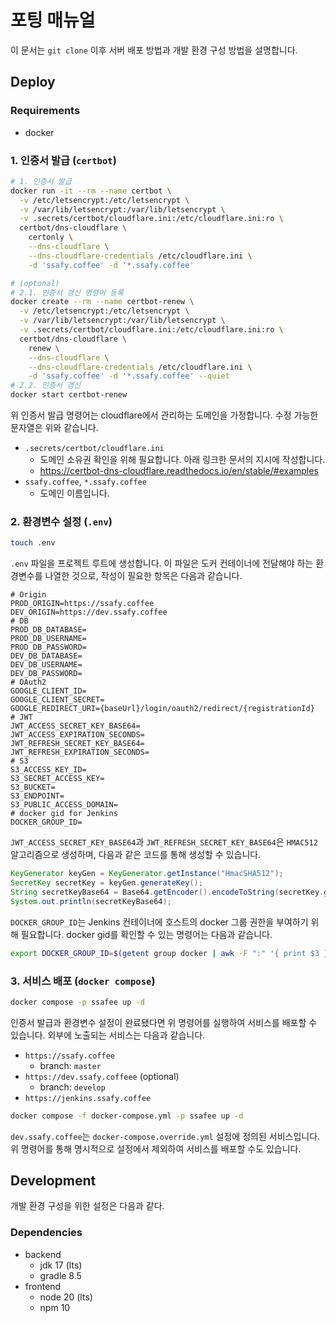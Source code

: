 # 포팅 매뉴얼

이 문서는 `git clone` 이후 서버 배포 방법과 개발 환경 구성 방법을 설명합니다.

## Deploy

### Requirements
- docker

### 1. 인증서 발급 (`certbot`)

```sh
# 1. 인증서 발급
docker run -it --rm --name certbot \
  -v /etc/letsencrypt:/etc/letsencrypt \
  -v /var/lib/letsencrypt:/var/lib/letsencrypt \
  -v .secrets/certbot/cloudflare.ini:/etc/cloudflare.ini:ro \
  certbot/dns-cloudflare \
    certonly \
    --dns-cloudflare \
    --dns-cloudflare-credentials /etc/cloudflare.ini \
    -d 'ssafy.coffee' -d '*.ssafy.coffee'

# (optonal)
# 2.1. 인증서 갱신 명령어 등록
docker create --rm --name certbot-renew \
  -v /etc/letsencrypt:/etc/letsencrypt \
  -v /var/lib/letsencrypt:/var/lib/letsencrypt \
  -v .secrets/certbot/cloudflare.ini:/etc/cloudflare.ini:ro \
  certbot/dns-cloudflare \
    renew \
    --dns-cloudflare \
    --dns-cloudflare-credentials /etc/cloudflare.ini \
    -d 'ssafy.coffee' -d '*.ssafy.coffee' --quiet
# 2.2. 인증서 갱신
docker start certbot-renew
```
위 인증서 발급 명령어는 cloudflare에서 관리하는 도메인을 가정합니다. 수정 가능한 문자열은 위와 같습니다.
- `.secrets/certbot/cloudflare.ini`
  - 도메인 소유권 확인을 위해 필요합니다. 아래 링크한 문서의 지시에 작성합니다.
  - <https://certbot-dns-cloudflare.readthedocs.io/en/stable/#examples>
- `ssafy.coffee`, `*.ssafy.coffee`
  - 도메인 이름입니다.

### 2. 환경변수 설정 (`.env`)

```sh
touch .env
```

`.env` 파일을 프로젝트 루트에 생성합니다. 이 파일은 도커 컨테이너에 전달해야 하는 환경변수를 나열한 것으로, 작성이 필요한 항목은 다음과 같습니다.

```properties
# Origin
PROD_ORIGIN=https://ssafy.coffee
DEV_ORIGIN=https://dev.ssafy.coffee
# DB
PROD_DB_DATABASE=
PROD_DB_USERNAME=
PROD_DB_PASSWORD=
DEV_DB_DATABASE=
DEV_DB_USERNAME=
DEV_DB_PASSWORD=
# OAuth2
GOOGLE_CLIENT_ID=
GOOGLE_CLIENT_SECRET=
GOOGLE_REDIRECT_URI={baseUrl}/login/oauth2/redirect/{registrationId}
# JWT
JWT_ACCESS_SECRET_KEY_BASE64=
JWT_ACCESS_EXPIRATION_SECONDS=
JWT_REFRESH_SECRET_KEY_BASE64=
JWT_REFRESH_EXPIRATION_SECONDS=
# S3
S3_ACCESS_KEY_ID=
S3_SECRET_ACCESS_KEY=
S3_BUCKET=
S3_ENDPOINT=
S3_PUBLIC_ACCESS_DOMAIN=
# docker gid for Jenkins
DOCKER_GROUP_ID=
```

`JWT_ACCESS_SECRET_KEY_BASE64`과 `JWT_REFRESH_SECRET_KEY_BASE64`은 `HMAC512` 알고리즘으로 생성하며, 다음과 같은 코드를 통해 생성할 수 있습니다.

```java
KeyGenerator keyGen = KeyGenerator.getInstance("HmacSHA512");
SecretKey secretKey = keyGen.generateKey();
String secretKeyBase64 = Base64.getEncoder().encodeToString(secretKey.getEncoded());
System.out.println(secretKeyBase64);
```

`DOCKER_GROUP_ID`는 Jenkins 컨테이너에 호스트의 docker 그룹 권한을 부여하기 위해 필요합니다. docker gid를 확인할 수 있는 명령어는 다음과 같습니다.
```sh
export DOCKER_GROUP_ID=$(getent group docker | awk -F ":" '{ print $3 }')
```

### 3. 서비스 배포 (`docker compose`)

```sh
docker compose -p ssafee up -d
```

인증서 발급과 환경변수 설정이 완료됐다면 위 명령어를 실행하여 서비스를 배포할 수 있습니다. 외부에 노출되는 서비스는 다음과 같습니다.

- `https://ssafy.coffee`
  - branch: `master`
- `https://dev.ssafy.coffeee` (optional)
  - branch: `develop`
- `https://jenkins.ssafy.coffee`

```sh
docker compose -f docker-compose.yml -p ssafee up -d
```

`dev.ssafy.coffee`는 `docker-compose.override.yml` 설정에 정의된 서비스입니다. 위 명령어를 통해 명시적으로 설정에서 제외하여 서비스를 배포할 수도 있습니다.

## Development

개발 환경 구성을 위한 설정은 다음과 같다.

### Dependencies
- backend
  - jdk 17 (lts)
  - gradle 8.5
- frontend
  - node 20 (lts)
  - npm 10
